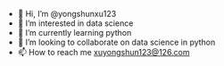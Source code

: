 - 👋 Hi, I’m @yongshunxu123
- 👀 I’m interested in data science
- 🌱 I’m currently learning python
- 💞️ I’m looking to collaborate on data science in python
- 📫 How to reach me xuyongshun123@126.com

<!---
yongshunxu123/yongshunxu123 is a ✨ special ✨ repository because its `README.md` (this file) appears on your GitHub profile.
You can click the Preview link to take a look at your changes.
--->
